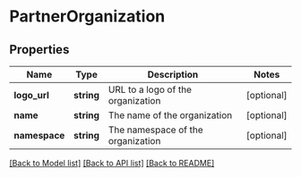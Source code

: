 # PartnerOrganization

## Properties
Name | Type | Description | Notes
------------ | ------------- | ------------- | -------------
**logo_url** | **string** | URL to a logo of the organization | [optional] 
**name** | **string** | The name of the organization | [optional] 
**namespace** | **string** | The namespace of the organization | [optional] 

[[Back to Model list]](../README.md#documentation-for-models) [[Back to API list]](../README.md#documentation-for-api-endpoints) [[Back to README]](../README.md)


